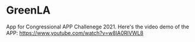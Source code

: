 # GreenLA

App for Congressional APP Challenege 2021. Here's the video demo of the APP: https://www.youtube.com/watch?v=w8lA0RlVWL8
